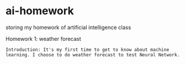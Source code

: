 # ai-homework
storing my homework of artificial intelligence class

Homework 1: weather forecast

	Introduction: It's my first time to get to know about machine learning. I choose to do weather forecast to test Neural Network.

